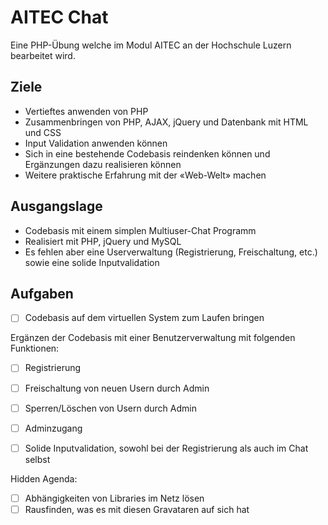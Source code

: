 # AITEC Chat
Eine PHP-Übung welche im Modul AITEC an der Hochschule Luzern bearbeitet wird.

## Ziele
- Vertieftes anwenden von PHP
- Zusammenbringen von PHP, AJAX, jQuery und Datenbank mit HTML und CSS
- Input Validation anwenden können
- Sich in eine bestehende Codebasis reindenken können und Ergänzungen dazu realisieren können
- Weitere praktische Erfahrung mit der «Web-Welt» machen

## Ausgangslage
- Codebasis mit einem simplen Multiuser-Chat Programm
- Realisiert mit PHP, jQuery und MySQL
- Es fehlen aber eine Userverwaltung (Registrierung, Freischaltung, etc.) sowie eine solide Inputvalidation

## Aufgaben
- [ ] Codebasis auf dem virtuellen System zum Laufen bringen

Ergänzen der Codebasis mit einer Benutzerverwaltung mit folgenden Funktionen:
- [ ] Registrierung
- [ ] Freischaltung von neuen Usern durch Admin
- [ ] Sperren/Löschen von Usern durch Admin
- [ ] Adminzugang

- [ ] Solide Inputvalidation, sowohl bei der Registrierung als auch im Chat selbst

Hidden Agenda:
- [ ] Abhängigkeiten von Libraries im Netz lösen
- [ ] Rausfinden, was es mit diesen Gravataren auf sich hat
